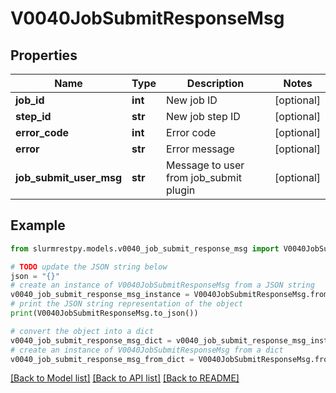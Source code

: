 # V0040JobSubmitResponseMsg


## Properties

Name | Type | Description | Notes
------------ | ------------- | ------------- | -------------
**job_id** | **int** | New job ID | [optional]
**step_id** | **str** | New job step ID | [optional]
**error_code** | **int** | Error code | [optional]
**error** | **str** | Error message | [optional]
**job_submit_user_msg** | **str** | Message to user from job_submit plugin | [optional]

## Example

```python
from slurmrestpy.models.v0040_job_submit_response_msg import V0040JobSubmitResponseMsg

# TODO update the JSON string below
json = "{}"
# create an instance of V0040JobSubmitResponseMsg from a JSON string
v0040_job_submit_response_msg_instance = V0040JobSubmitResponseMsg.from_json(json)
# print the JSON string representation of the object
print(V0040JobSubmitResponseMsg.to_json())

# convert the object into a dict
v0040_job_submit_response_msg_dict = v0040_job_submit_response_msg_instance.to_dict()
# create an instance of V0040JobSubmitResponseMsg from a dict
v0040_job_submit_response_msg_from_dict = V0040JobSubmitResponseMsg.from_dict(v0040_job_submit_response_msg_dict)
```
[[Back to Model list]](../README.md#documentation-for-models) [[Back to API list]](../README.md#documentation-for-api-endpoints) [[Back to README]](../README.md)


